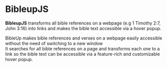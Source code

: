 # BibleupJS

**BibleupJS** transforms all bible references on a webpage (e.g 1 Timothy 2:7, John 3:16) into links and makes the bible text accessible via a hover popup.<br>

BibleUp makes bible references and verses on a webpage easily accessible without the need of switching to a new window<br> It searches for all bible references on a page and transforms each one to a link so the bible text can be accessible via a feature-rich and customizable hover popup.
